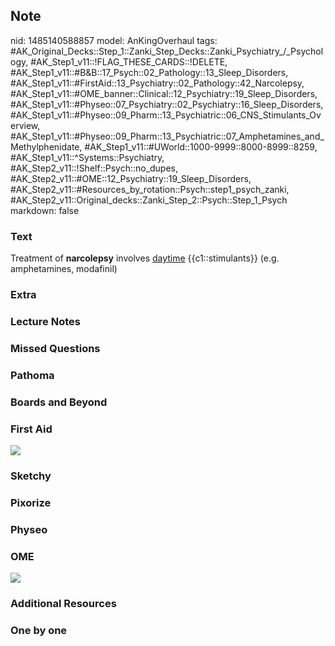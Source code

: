 ## Note
nid: 1485140588857
model: AnKingOverhaul
tags: #AK_Original_Decks::Step_1::Zanki_Step_Decks::Zanki_Psychiatry_/_Psychology, #AK_Step1_v11::!FLAG_THESE_CARDS::!DELETE, #AK_Step1_v11::#B&B::17_Psych::02_Pathology::13_Sleep_Disorders, #AK_Step1_v11::#FirstAid::13_Psychiatry::02_Pathology::42_Narcolepsy, #AK_Step1_v11::#OME_banner::Clinical::12_Psychiatry::19_Sleep_Disorders, #AK_Step1_v11::#Physeo::07_Psychiatry::02_Psychiatry::16_Sleep_Disorders, #AK_Step1_v11::#Physeo::09_Pharm::13_Psychiatric::06_CNS_Stimulants_Overview, #AK_Step1_v11::#Physeo::09_Pharm::13_Psychiatric::07_Amphetamines_and_Methylphenidate, #AK_Step1_v11::#UWorld::1000-9999::8000-8999::8259, #AK_Step1_v11::^Systems::Psychiatry, #AK_Step2_v11::!Shelf::Psych::no_dupes, #AK_Step2_v11::#OME::12_Psychiatry::19_Sleep_Disorders, #AK_Step2_v11::#Resources_by_rotation::Psych::step1_psych_zanki, #AK_Step2_v11::Original_decks::Zanki_Step_2::Psych::Step_1_Psych
markdown: false

### Text
<div>
  Treatment of <b>narcolepsy</b> involves <u>daytime</u>
  {{c1::stimulants}} (e.g. amphetamines, modafinil)
</div>

### Extra


### Lecture Notes


### Missed Questions


### Pathoma


### Boards and Beyond


### First Aid
<img src="tmpCPTrxO.png">

### Sketchy


### Pixorize


### Physeo


### OME
<div class="ome-widget">
  <a href=
  "https://onlinemeded.org/spa/psychiatry/sleep-disorders/acquire?ref=anki">
  <img src="_OME_AnkiFlashcards_Lesson_2.png"></a>
</div>

### Additional Resources


### One by one

